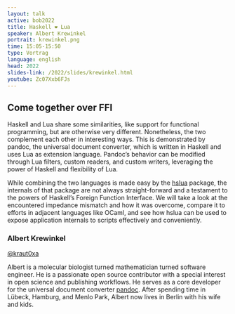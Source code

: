 ```yaml
---
layout: talk
active: bob2022
title: Haskell ❤️ Lua
speaker: Albert Krewinkel
portrait: krewinkel.png
time: 15:05-15:50
type: Vortrag
language: english
head: 2022
slides-link: /2022/slides/krewinkel.html
youtube: Zc07Xxb6FJs
---
```


## Come together over FFI 

Haskell and Lua share some similarities, like support for functional
programming, but are otherwise very different. Nonetheless, the two
complement each other in interesting ways. This is demonstrated by
pandoc, the universal document converter, which is written in Haskell
and uses Lua as extension language. Pandoc’s behavior can be modified
through Lua filters, custom readers, and custom writers, leveraging
the power of Haskell and flexibility of Lua.

While combining the two languages is made easy by the
[hslua](https://hslua.org/) package, the internals of that package are
not always straight-forward and a testament to the powers of Haskell’s
Foreign Function Interface. We will take a look at the encountered
impedance mismatch and how it was overcome, compare it to efforts in
adjacent languages like OCaml, and see how hslua can be used to expose
application internals to scripts effectively and conveniently.

### Albert Krewinkel

[@kraut0xa](https://twitter.com/kraut0xa)

Albert is a molecular biologist turned mathematician turned software
engineer. He is a passionate open source contributor with a special
interest in open science and publishing workflows. He serves as a core
developer for the universal document converter
[pandoc](https://pandoc.org/). After spending time in Lübeck, Hamburg,
and Menlo Park, Albert now lives in Berlin with his wife and kids.

